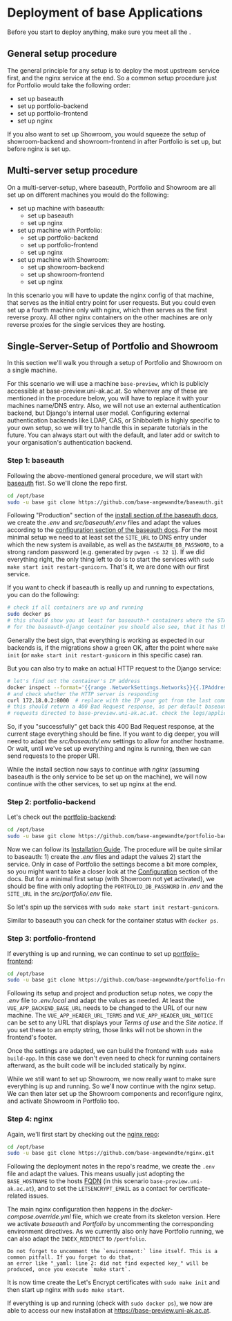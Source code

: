 # Deployment of base Applications

Before you start to deploy anything, make sure you meet all the [](./requirements.md).

## General setup procedure

The general principle for any setup is to deploy the most upstream service first, and the nginx service at the end.
So a common setup procedure just for Portfolio would take the following order:

- set up baseauth
- set up portfolio-backend
- set up portfolio-frontend
- set up nginx

If you also want to set up Showroom, you would squeeze the setup of showroom-backend and showroom-frontend in after
Portfolio is set up, but before nginx is set up.

## Multi-server setup procedure

On a multi-server-setup, where baseauth, Portfolio and Showroom are
all set up on different machines you would do the following:

- set up machine with baseauth:
  - set up baseauth
  - set up nginx
- set up machine with Portfolio:
  - set up portfolio-backend
  - set up portfolio-frontend
  - set up nginx
- set up machine with Showroom:
  - set up showroom-backend
  - set up showroom-frontend
  - set up nginx

In this scenario you will have to update the nginx config of that machine, that serves as the initial entry point
for user requests. But you could even set up a fourth machine only with nginx, which then serves as the first
reverse proxy. All other nginx containers on the other machines are only reverse proxies for the single services
they are hosting.

## Single-Server-Setup of Portfolio and Showroom

In this section we'll walk you through a setup of Portfolio and Showroom on a single machine.

For this scenario we will use a machine `base-preview`, which is publicly accessible at base-preview.uni-ak.ac.at.
So wherever any of these are mentioned in the procedure below, you will have to replace it with your machines
name/DNS entry. Also, we will not use an external authentication backend, but Django's internal user model.
Configuring external authentication backends like LDAP, CAS, or Shibboleth is highly specific to your own setup,
so we will try to handle this in separate tutorials in the future. You can always start out with the default,
and later add or switch to your organisation's authentication backend.

### Step 1: baseauth

Following the above-mentioned general procedure, we will start with
[baseauth](https://github.com/base-angewandte/baseauth) fist. So we'll clone the repo first.

```bash
cd /opt/base
sudo -u base git clone https://github.com/base-angewandte/baseauth.git
```

Following "Production" section of the
[install section of the baseauth docs](https://github.com/base-angewandte/baseauth/blob/main/docs/source/install.md),
we create the _.env_ and _src/baseauth/.env_ files and adapt the values according to the
[configuration section of the baseauth docs](https://github.com/base-angewandte/baseauth/blob/main/docs/source/configuration.md).
For the most minimal setup we need to at least set the `SITE_URL` to DNS entry under which the new system
is available, as well as the `BASEAUTH_DB_PASSWORD`, to a strong random password (e.g. generated by `pwgen -s 32 1`).
If we did everything right, the only thing left to do is to start the services with
`sudo make start init restart-gunicorn`. That's it, we are done with our first service.

If you want to check if baseauth is really up and running to expectations, you can do the following:

```bash
# check if all containers are up and running
sudo docker ps
# this should show you at least for baseauth-* containers where the STATUS is "Up [... for some time ...]"
# for the baseauth-django container you should also see, that it has the port 8000/tcp opened.
```

Generally the best sign, that everything is working as expected in our backends is, if the migrations show a green OK,
after the point where `make init` (or `make start init restart-gunicorn` in this specific case) ran.

But you can also try to make an actual HTTP request to the Django service:

```bash
# let's find out the container's IP address
docker inspect --format='{{range .NetworkSettings.Networks}}{{.IPAddress}}{{end}}' baseauth-django
# and check whether the HTTP server is responding
curl 172.18.0.2:8000  # replace with the IP your got from the last command
# this should return a 400 Bad Request response, as per default baseauth will only allow
# requests directed to base-preview.uni-ak.ac.at. check the logs/application.log for details.
```

So, if you "successfully" get back this 400 Bad Request response, at the current stage everything should be fine.
If you want to dig deeper, you will need to adapt the _src/baseauth/.env_ settings to allow for another hostname.
Or wait, until we've set up everything and nginx is running, then we can send requests to the proper URI.

While the install section now says to continue with _nginx_ (assuming baseauth is the only service to be set up
on the machine), we will now continue with the other services, to set up nginx at the end.

### Step 2: portfolio-backend

Let's check out the [portfolio-backend](https://github.com/base-angewandte/portfolio-backend):

```bash
cd /opt/base
sudo -u base git clone https://github.com/base-angewandte/portfolio-backend.git
```

Now we can follow its [Installation Guide](https://portfolio-backend.readthedocs.io/en/latest/install.html).
The procedure will be quite similar to baseauth: 1) create the _.env_ files and adapt the values 2) start the service.
Only in case of Portfolio the settings become a bit more complex, so you might want to take a closer look at the
[Configuration](https://portfolio-backend.readthedocs.io/en/latest/configuration.html) section of the docs.
But for a minimal first setup (with Showroom not yet activated), we should be fine with only adopting the
`PORTFOLIO_DB_PASSWORD` in _.env_ and the `SITE_URL` in the _src/portfolio/.env_ file.

So let's spin up the services with `sudo make start init restart-gunicorn`.

Similar to baseauth you can check for the container status with `docker ps`.

### Step 3: portfolio-frontend

If everything is up and running, we can continue to set up
[portfolio-frontend](https://github.com/base-angewandte/portfolio-frontend):

```bash
cd /opt/base
sudo -u base git clone https://github.com/base-angewandte/portfolio-frontend.git
```

Following its setup and project and production setup notes, we copy the _.env_ file to _.env.local_ and adapt
the values as needed. At least the `VUE_APP_BACKEND_BASE_URL` needs to be changed to the URL of our new machine.
The `VUE_APP_HEADER_URL_TERMS` and `VUE_APP_HEADER_URL_NOTICE` can be set to any URL that displays your
_Terms of use_ and the _Site notice_. If you set these to an empty string, those links will not be shown in the
frontend's footer.

Once the settings are adapted, we can build the frontend with `sudo make build-app`. In this case we don't even
need to check for running containers afterward, as the built code will be included statically by nginx.

While we still want to set up Showroom, we now really want to make sure everything is up and running.
So we'll now continue with the nginx setup. We can then later set up the Showroom components and reconfigure nginx,
and activate Showroom in Portfolio too.

### Step 4: nginx

Again, we'll first start by checking out the [nginx repo](https://github.com/base-angewandte/nginx):

```bash
cd /opt/base
sudo -u base git clone https://github.com/base-angewandte/nginx.git
```

Following the deployment notes in the repo's readme, we create the `.env` file and adapt the values.
This means usually just adopting the `BASE_HOSTNAME` to the hosts
[FQDN](https://en.wikipedia.org/wiki/Fully_qualified_domain_name) (in this scenario `base-preview.uni-ak.ac.at`),
and to set the `LETSENCRYPT_EMAIL` as a contact for certificate-related issues.

The main nginx configuration then happens in the _docker-compose.override.yml_ file, which we create from
its skeleton version. Here we activate _baseauth_ and _Portfolio_ by uncommenting the corresponding environment
directives. As we currently also only have Portfolio running, we can also adapt the `INDEX_REDIRECT` to `/portfolio`.

```{hint}
Do not forget to uncomment the `environment:` line itself. This is a common pitfall. If you forget to do that,
an error like "_yaml: line 2: did not find expected key_" will be produced, once you execute `make start`.
```

It is now time create the Let's Encrypt certificates with `sudo make init` and then
start up nginx with `sudo make start`.

If everything is up and running (check with `sudo docker ps`), we now are able to access our new installation at
https://base-preview.uni-ak.ac.at.
